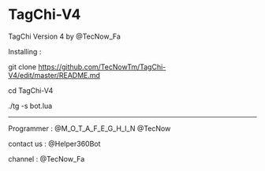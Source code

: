 # TagChi-V4
TagChi Version 4 by @TecNow_Fa

Installing : 

git clone https://github.com/TecNowTm/TagChi-V4/edit/master/README.md

cd TagChi-V4 

./tg -s bot.lua






--------------------------------------------------------------------









Programmer :
@M_O_T_A_F_E_G_H_I_N
@TecNow


contact us : @Helper360Bot


channel : @TecNow_Fa
